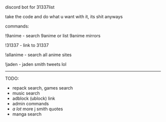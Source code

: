 discord bot for 31337list


take the code and do what u want with it, its shit anyways



commands:

!9anime - search 9anime or list 9anime mirrors

!31337 - link to 31337

!allanime - search all anime sites

!jaden - jaden smith tweets lol

-------------------------------------------------------------------------------------------


TODO:

- repack search, games search
- music search
- adblock (ublock) link
- admin commands
- *a lot* more j smith quotes
- manga search
